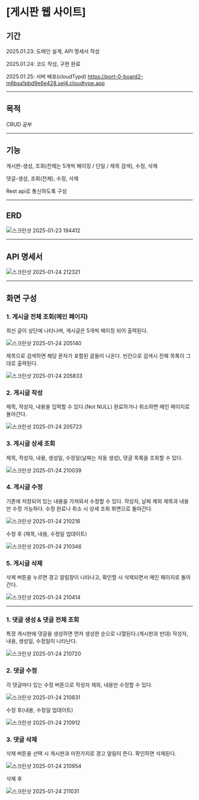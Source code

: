 # [게시판 웹 사이트]


## 기간

2025.01.23: 도메인 설계, API 명세서 작성

2025.01.24: 코드 작성, 구현 완료

2025.01.25: 서버 배포(cloudTypd)
https://port-0-board2-m6bsa1pbd9e6e428.sel4.cloudtype.app



---

## 목적

CRUD 공부

---

## 기능

게시판-생성, 조회(전체는 5개씩 페이징 / 단일 / 제목 검색), 수정, 삭제

댓글-생성, 조회(전체), 수정, 삭제

Rest api로 통신하도록 구성


---

## ERD

![스크린샷 2025-01-23 194412](https://github.com/user-attachments/assets/b97ef624-ab8d-4d2c-8f96-ce5902e8ecbd)


---

## API 명세서

![스크린샷 2025-01-24 212321](https://github.com/user-attachments/assets/2338801f-4b01-47de-9165-a73ec1e2e504)


---


## 화면 구성

### 1. 게시글 전체 조회(메인 페이지)

최신 글이 상단에 나타나며, 게시글은 5개씩 페이징 되어 출력된다. 

![스크린샷 2025-01-24 205140](https://github.com/user-attachments/assets/4261a244-2f10-4b7a-879a-83e8f0a2393b)


제목으로 검색하면 해당 문자가 포함된 글들이 나온다. 빈칸으로 검색시 전체 목록이 그대로 출력된다.

![스크린샷 2025-01-24 205833](https://github.com/user-attachments/assets/db0bffe6-4d89-4cf8-8870-7b96c85aa255)





### 2. 게시글 작성

제목, 작성자, 내용을 입력할 수 있다.(Not NULL) 완료하거나 취소하면 메인 페이지로 돌아간다.

![스크린샷 2025-01-24 205723](https://github.com/user-attachments/assets/3bc27f89-d78f-44d1-a96b-be53072bb908)




### 3. 게시글 상세 조회

제목, 작성자, 내용, 생성일, 수정일(날짜는 자동 생성), 댓글 목록을 조회할 수 있다.

![스크린샷 2025-01-24 210039](https://github.com/user-attachments/assets/40651dc5-b17b-4b7b-b993-c0f0f70119bc)




### 4. 게시글 수정

기존에 저장되어 있는 내용을 가져와서 수정할 수 있다. 작성자, 날짜 제외 제목과 내용만 수정 가능하다. 수정 완료나 취소 시 상세 조회 화면으로 돌아간다.

![스크린샷 2025-01-24 210216](https://github.com/user-attachments/assets/8d702e23-1bb8-4bfe-b2be-566ce0c275a8)


수정 후 (제목, 내용, 수정일 업데이트)

![스크린샷 2025-01-24 210346](https://github.com/user-attachments/assets/623a1929-814f-4975-918e-dc6848bfd8ee)




### 5. 게시글 삭제

삭제 버튼을 누르면 경고 알림창이 나타나고, 확인할 시 삭제되면서 메인 페이지로 돌아간다.

![스크린샷 2025-01-24 210414](https://github.com/user-attachments/assets/744dd3d5-8c9b-4255-b5f2-64ccb5da79a4)



---



### 1. 댓글 생성 & 댓글 전체 조회

특정 게시판에 댓글을 생성하면 먼저 생성한 순으로 나열된다.(게시판과 반대) 작성자, 내용, 생성일, 수정일이 나타난다.

![스크린샷 2025-01-24 210720](https://github.com/user-attachments/assets/e0e03c0b-4f94-4d2d-b7b6-cc7715e2948a)




### 2. 댓글 수정

각 댓글마다 있는 수정 버튼으로 작성자 제외, 내용만 수정할 수 있다.

![스크린샷 2025-01-24 210831](https://github.com/user-attachments/assets/3653bfc3-c660-4082-a020-68e010b201b9)


수정 후(내용, 수정일 업데이트)

![스크린샷 2025-01-24 210912](https://github.com/user-attachments/assets/a7541905-e220-498c-9b22-05fe640b6a63)



### 3. 댓글 삭제

삭제 버튼을 선택 시 게시판과 마찬가지로 경고 알림이 뜬다. 확인하면 삭제된다.

![스크린샷 2025-01-24 210954](https://github.com/user-attachments/assets/f5f95038-3664-4a45-a53a-3bb1dc64bbf7)


삭제 후

![스크린샷 2025-01-24 211031](https://github.com/user-attachments/assets/4c0d51b3-caf1-4e42-b471-5be78a687ef0)


